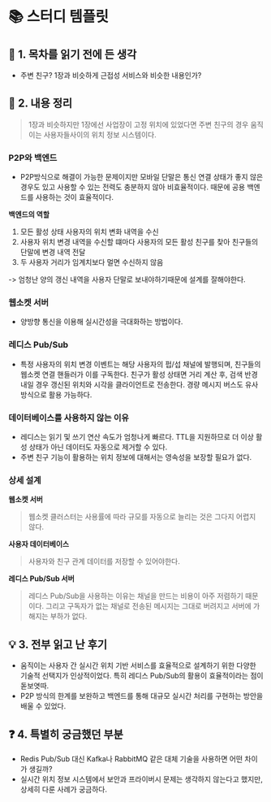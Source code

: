 # 📚 스터디 템플릿

## 📖 1. 목차를 읽기 전에 든 생각
- 주변 친구? 1장과 비슷하게 근접성 서비스와 비슷한 내용인가?

## 📝 2. 내용 정리
> 1장과 비슷하지만 1장에선 사업장이 고정 위치에 있었다면 주변 친구의 경우 움직이는 사용자들사이의 위치 정보 시스템이다.

### P2P와 백엔드
- P2P방식으로 해결이 가능한 문제이지만 모바일 단말은 통신 연결 상태가 좋지 않은 경우도 있고 사용할 수 있는 전력도 충분하지 않아 비효율적이다. 때문에 공용 백엔드를 사용하는 것이 효율적이다.

**백엔드의 역할**
1. 모든 활성 상태 사용자의 위치 변화 내역을 수신
2. 사용자 위치 변경 내역을 수신할 떄마다 사용자의 모든 활성 친구를 찾아 친구들의 단말에 변경 내역 전달
3. 두 사용자 거리가 임계치보다 멀면 수신하지 않음

-> 엄청난 양의 갱신 내역을 사용자 단말로 보내야하기때문에 설계를 잘해야한다.

### 웹소켓 서버
- 양방향 통신을 이용해 실시간성을 극대화하는 방법이다.

### 레디스 Pub/Sub
- 특정 사용자의 위치 변경 이벤트는 해당 사용자의 펍/섭 채널에 발행되며, 친구들의 웹소켓 연결 핸들러가 이를 구독한다. 친구가 활성 상태면 거리 계산 후, 검색 반경 내일 경우 갱신된 위치와 시각을 클라이언트로 전송한다. 경량 메시지 버스도 유사 방식으로 활용 가능하다.

### 데이터베이스를 사용하지 않는 이유
- 레디스는 읽기 및 쓰기 연산 속도가 엄청나게 빠르다. TTL을 지원하므로 더 이상 활성 상태가 아닌 데이터도 자동으로 제거할 수 있다.
- 주변 친구 기능이 활용하는 위치 정보에 대해서는 영속성을 보장할 필요가 없다. 

### 상세 설계
**웹소켓 서버**
> 웹소켓 클러스터는 사용률에 따라 규모를 자동으로 늘리는 것은 그다지 어렵지 않다.


**사용자 데이터베이스**
> 사용자와 친구 관계 데이터를 저장할 수 있어야한다. 

**레디스 Pub/Sub 서버**
> 레디스 Pub/Sub을 사용하는 이유는 채널을 만드는 비용이 아주 저렴하기 때문이다. 그리고 구독자가 없는 채널로 전송된 메시지는 그대로 버려지고 서버에 가해지는 부하가 없다.


## 💡 3. 전부 읽고 난 후기
- 움직이는 사용자 간 실시간 위치 기반 서비스를 효율적으로 설계하기 위한 다양한 기술적 선택지가 인상적이었다. 특히 레디스 Pub/Sub의 활용이 효율적이라는 점이 돋보엿따.
- P2P 방식의 한계를 보완하고 백엔드를 통해 대규모 실시간 처리를 구현하는 방안을 배울 수 있었다.

## ❓ 4. 특별히 궁금했던 부분
- Redis Pub/Sub 대신 Kafka나 RabbitMQ 같은 대체 기술을 사용하면 어떤 차이가 생길까?
- 실시간 위치 정보 시스템에서 보안과 프라이버시 문제는 생각하지 않는다고 했지만, 상세히 다룬 사례가 궁금하다.
